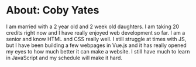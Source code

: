 # About: Coby Yates
I am married with a 2 year old and 2 week old daughters. I am taking 20 credits right now and I have really
enjoyed web development so far. I am a senior and know HTML and CSS really well. I still struggle at times 
with JS, but I have been building a few webpages in Vue.js and it has really opened my eyes to how much 
better it can make a website. I still have much to learn in JavaScript and my schedule will make it hard.
